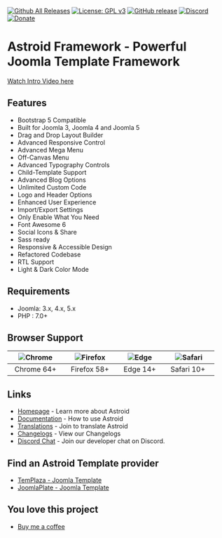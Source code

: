 [![Github All Releases](https://img.shields.io/github/downloads/templaza/astroid-framework/total.svg)](https://github.com/templaza/astroid-framework/releases)
[![License: GPL v3](https://img.shields.io/badge/License-GPL%20v3-blue.svg)](http://www.gnu.org/licenses/gpl-3.0)
[![GitHub release](https://img.shields.io/github/release/templaza/astroid-framework.svg)](https://github.com/templaza/astroid-framework/releases)
[![Discord](https://img.shields.io/badge/chat-on%20discord-7289da.svg)](https://discord.gg/2MwtsAX4Py)
[![Donate](https://img.shields.io/badge/donate-Buy%20me%20a%20coffee-blueviolet)](https://www.paypal.com/paypalme/sonvnn)

# Astroid Framework - Powerful Joomla Template Framework

[Watch Intro Video here](https://www.youtube.com/watch?v=ZflNq3fDaXE)

## Features
* Bootstrap 5 Compatible
* Built for Joomla 3, Joomla 4 and Joomla 5
* Drag and Drop Layout Builder
* Advanced Responsive Control
* Advanced Mega Menu
* Off-Canvas Menu
* Advanced Typography Controls
* Child-Template Support
* Advanced Blog Options
* Unlimited Custom Code
* Logo and Header Options
* Enhanced User Experience
* Import/Export Settings
* Only Enable What You Need
* Font Awesome 6
* Social Icons & Share
* Sass ready
* Responsive & Accessible Design
* Refactored Codebase
* RTL Support
* Light & Dark Color Mode

## Requirements
* Joomla: 3.x, 4.x, 5.x
* PHP : 7.0+

## Browser Support
| ![Chrome](https://raw.githubusercontent.com/alrra/browser-logos/master/src/chrome/chrome_48x48.png)|![Firefox](https://raw.githubusercontent.com/alrra/browser-logos/master/src/firefox/firefox_48x48.png)|![Edge](https://raw.githubusercontent.com/alrra/browser-logos/master/src/edge/edge_48x48.png)|![Safari](https://raw.githubusercontent.com/alrra/browser-logos/master/src/safari/safari_48x48.png)|
| :---: | :---:	|:---:|:---:|
| &nbsp;&nbsp;Chrome 64+&nbsp;&nbsp; | &nbsp;&nbsp;Firefox 58+&nbsp;&nbsp; | &nbsp;&nbsp;Edge 14+&nbsp;&nbsp; | &nbsp;&nbsp;Safari 10+ &nbsp;&nbsp; |

## Links
* [Homepage](https://astroidframe.work/) - Learn more about Astroid
* [Documentation](https://docs.astroidframe.work/) - How to use Astroid
* [Translations](https://github.com/templaza/astroid-framework/tree/language) - Join to translate Astroid
* [Changelogs](https://github.com/templaza/astroid-framework/releases) - View our Changelogs
* [Discord Chat](https://discord.gg/2MwtsAX4Py) - Join our developer chat on Discord.

## Find an Astroid Template provider
* [TemPlaza - Joomla Template](https://www.templaza.com/joomla-templates.html)
* [JoomlaPlate - Joomla Template](https://www.joomlaplates.com/)

## You love this project
* [Buy me a coffee](https://www.paypal.com/paypalme/sonvnn)